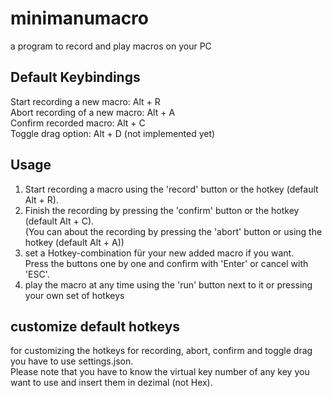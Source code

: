 # minimanumacro
a program to record and play macros on your PC

## Default Keybindings
Start recording a new macro: Alt + R  
Abort recording of a new macro: Alt + A  
Confirm recorded macro: Alt + C  
Toggle drag option: Alt + D (not implemented yet)  

## Usage
1. Start recording a macro using the 'record' button or the hotkey (default Alt + R).  
2. Finish the recording by pressing the 'confirm' button or the hotkey (default Alt + C).  
(You can about the recording by pressing the 'abort' button or using the hotkey (default Alt + A))
3. set a Hotkey-combination für your new added macro if you want.  
Press the buttons one by one and confirm with 'Enter' or cancel with 'ESC'.
4. play the macro at any time using the 'run' button next to it or pressing your own set of hotkeys  

## customize default hotkeys
for customizing the hotkeys for recording, abort, confirm and toggle drag you have to use settings.json.  
Please note that you have to know the virtual key number of any key you want to use and insert them in dezimal (not Hex).